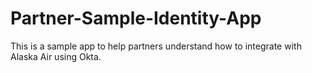 # Partner-Sample-Identity-App
This is a sample app to help partners understand how to integrate with Alaska Air using Okta.
